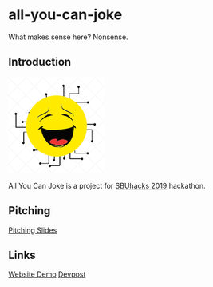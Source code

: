 # all-you-can-joke
What makes sense here? Nonsense.

## Introduction
![All You Can Joke logo](frontend/img/touchicon_192px.png)

All You Can Joke is a project for [SBUhacks 2019](http://sbuhacks.org/) hackathon.

## Pitching
[Pitching Slides](https://github.com/all-you-can-joke/all-you-can-joke/blob/master/Pitch%20ALL%20YOU%20CAN%20JOKE%20_Project%20for%20SBU%20Hackathon%202019.pdf)

## Links
[Website Demo](https://allyoucanjoke.me/)
[Devpost](https://devpost.com/software/all-you-can-joke)
